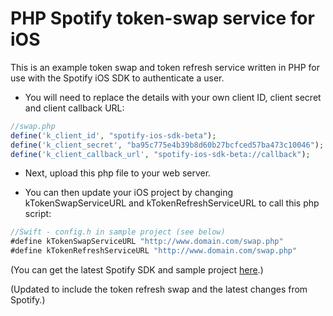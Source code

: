 # PHP Spotify token-swap service for iOS

This is an example token swap and token refresh service written in PHP for use with the Spotify iOS SDK to authenticate a user.

- You will need to replace the details with your own client ID, client secret and client callback URL:
```PHP
//swap.php
define('k_client_id', "spotify-ios-sdk-beta");
define('k_client_secret', "ba95c775e4b39b8d60b27bcfced57ba473c10046");
define('k_client_callback_url', "spotify-ios-sdk-beta://callback");
```

- Next, upload this php file to your web server.

- You can then update your iOS project by changing kTokenSwapServiceURL and kTokenRefreshServiceURL to call this php script:
```Swift
//Swift - config.h in sample project (see below)
#define kTokenSwapServiceURL "http://www.domain.com/swap.php"
#define kTokenRefreshServiceURL "http://www.domain.com/swap.php"
```


(You can get the latest Spotify SDK and sample project [here](https://github.com/spotify/ios-sdk).)

(Updated to include the token refresh swap and the latest changes from Spotify.)
